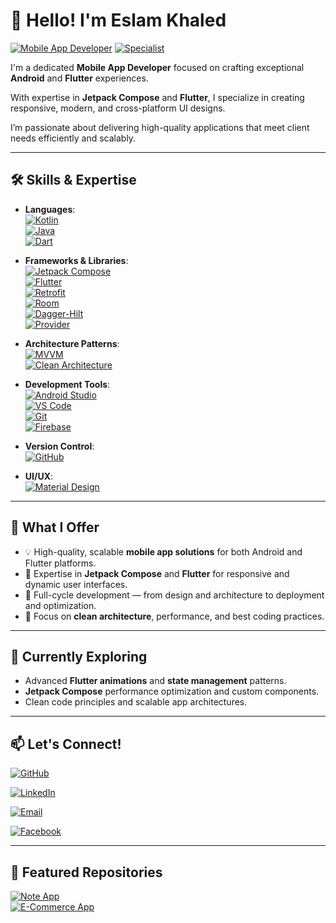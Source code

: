 # 👋 Hello! I'm **Eslam Khaled**

[![Mobile App Developer](https://img.shields.io/badge/Mobile_App_Developer-Android_&_Flutter-brightgreen?style=for-the-badge)](https://developer.android.com/)
[![Specialist](https://img.shields.io/badge/Specialist-Jetpack_Compose_&_Flutter-orange?style=for-the-badge)](https://developer.android.com/jetpack/compose)

I'm a dedicated **Mobile App Developer** focused on crafting exceptional **Android** and **Flutter** experiences.

With expertise in **Jetpack Compose** and **Flutter**, I specialize in creating responsive, modern, and cross-platform UI designs.

I’m passionate about delivering high-quality applications that meet client needs efficiently and scalably.

---

## 🛠 Skills & Expertise

- **Languages**:  
  [![Kotlin](https://img.shields.io/badge/Kotlin-0095D5?logo=kotlin&logoColor=white&style=flat-square)](https://kotlinlang.org/)  
  [![Java](https://img.shields.io/badge/Java-007396?logo=java&logoColor=white&style=flat-square)](https://www.oracle.com/java/)  
  [![Dart](https://img.shields.io/badge/Dart-0175C2?logo=dart&logoColor=white&style=flat-square)](https://dart.dev/)

- **Frameworks & Libraries**:  
  [![Jetpack Compose](https://img.shields.io/badge/Jetpack_Compose-4285F4?logo=android&logoColor=white&style=flat-square)](https://developer.android.com/jetpack/compose)  
  [![Flutter](https://img.shields.io/badge/Flutter-02569B?logo=flutter&logoColor=white&style=flat-square)](https://flutter.dev/)  
  [![Retrofit](https://img.shields.io/badge/Retrofit-4CAF50?logo=android&logoColor=white&style=flat-square)](https://square.github.io/retrofit/)  
  [![Room](https://img.shields.io/badge/Room-E91E63?logo=android&logoColor=white&style=flat-square)](https://developer.android.com/training/data-storage/room)  
  [![Dagger-Hilt](https://img.shields.io/badge/Dagger_Hilt-FF6F00?logo=dagger&logoColor=white&style=flat-square)](https://dagger.dev/hilt/)  
  [![Provider](https://img.shields.io/badge/Provider-0D47A1?logo=flutter&logoColor=white&style=flat-square)](https://pub.dev/packages/provider)

- **Architecture Patterns**:  
  [![MVVM](https://img.shields.io/badge/MVVM-4CAF50?style=flat-square)](https://developer.android.com/jetpack/guide)  
  [![Clean Architecture](https://img.shields.io/badge/Clean_Architecture-607D8B?style=flat-square)](https://proandroiddev.com/the-clean-architecture-journey-4d4aa2c1ec7a)

- **Development Tools**:  
  [![Android Studio](https://img.shields.io/badge/Android_Studio-3DDC84?logo=android-studio&logoColor=white&style=flat-square)](https://developer.android.com/studio)  
  [![VS Code](https://img.shields.io/badge/VS_Code-007ACC?logo=visual-studio-code&logoColor=white&style=flat-square)](https://code.visualstudio.com/)  
  [![Git](https://img.shields.io/badge/Git-F05032?logo=git&logoColor=white&style=flat-square)](https://git-scm.com/)  
  [![Firebase](https://img.shields.io/badge/Firebase-FFCA28?logo=firebase&logoColor=white&style=flat-square)](https://firebase.google.com/)

- **Version Control**:  
  [![GitHub](https://img.shields.io/badge/GitHub-181717?logo=github&logoColor=white&style=flat-square)](https://github.com/)

- **UI/UX**:  
  [![Material Design](https://img.shields.io/badge/Material_Design-757575?logo=material-design&logoColor=white&style=flat-square)](https://material.io/design)

---

## 🚀 What I Offer

- 💡 High-quality, scalable **mobile app solutions** for both Android and Flutter platforms.  
- 📱 Expertise in **Jetpack Compose** and **Flutter** for responsive and dynamic user interfaces.  
- 🎨 Full-cycle development — from design and architecture to deployment and optimization.  
- 🚀 Focus on **clean architecture**, performance, and best coding practices.

---

## 🌱 Currently Exploring

- Advanced **Flutter animations** and **state management** patterns.  
- **Jetpack Compose** performance optimization and custom components.  
- Clean code principles and scalable app architectures.

---

## 📫 Let's Connect!

<p align="left">
  <a href="https://github.com/Keslam311">
    <img src="https://img.shields.io/badge/GitHub-181717?logo=github&logoColor=white&style=for-the-badge" alt="GitHub">
  </a>
</p>
<p align="left">
  <a href="https://www.linkedin.com/in/eslam-khaled-7b70b12a0/">
    <img src="https://img.shields.io/badge/LinkedIn-0A66C2?logo=linkedin&logoColor=white&style=for-the-badge" alt="LinkedIn">
  </a>
</p>
<p align="left">
  <a href="https://mail.google.com/mail/?view=cm&fs=1&to=eslamkhaled3034@gmail.com">
    <img src="https://img.shields.io/badge/Gmail-Compose_Email-D14836?logo=gmail&logoColor=white&style=for-the-badge" alt="Email">
  </a>
</p>
<p align="left">
  <a href="https://www.facebook.com/profile.php?id=100012140385861">
    <img src="https://img.shields.io/badge/Facebook-1877F2?logo=facebook&logoColor=white&style=for-the-badge" alt="Facebook">
  </a>
</p>


---

## 📂 Featured Repositories

[![Note App](https://img.shields.io/badge/Note_App-FF5722?style=flat-square&logo=android&logoColor=white)](https://github.com/Keslam311/Note-App.git)  
[![E-Commerce App](https://img.shields.io/badge/E_Commerce_App-9C27B0?style=flat-square&logo=android&logoColor=white)](https://github.com/Keslam311/ECommerce.git)  
